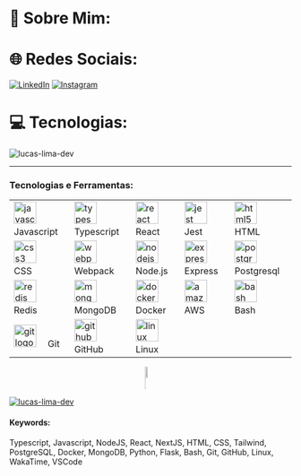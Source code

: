 # 💫 Sobre Mim:

# 🌐 Redes Sociais:
[![LinkedIn](https://img.shields.io/badge/LinkedIn-0077B5?style=for-the-badge&logo=linkedin&logoColor=white)](https://linkedin.com/in/https://www.linkedin.com/in/lucas-lima-developer/) [![Instagram](https://img.shields.io/badge/Instagram-E4405F?style=for-the-badge&logo=instagram&logoColor=white)](https://www.instagram.com/lucassarmento.oficial/) 

# 💻 Tecnologias:

<!-- VISITAS AO PERFIL -->
<p align="left"> <img src="https://komarev.com/ghpvc/?username=lucas-lima-dev&label=Contagem%20de Visualizações&color=0e75b6&style=flat" alt="lucas-lima-dev" /> </p>

---
<!-- LINGUAGENS E FERRAMENTAS -->
<h3 align="left">Tecnologias e Ferramentas:</h3>

  <table>
    <tbody>
      <tr>
        <td><img src="https://cdn.jsdelivr.net/gh/devicons/devicon/icons/javascript/javascript-original.svg" height="40" alt="javascript logo"  />
  <img width="12" /> Javascript</td>
        <td><img src="https://cdn.jsdelivr.net/gh/devicons/devicon/icons/typescript/typescript-original.svg" height="40" alt="typescript logo"  />
  <img width="12" /> Typescript</td>
        <td><img src="https://cdn.jsdelivr.net/gh/devicons/devicon/icons/react/react-original.svg" height="40" alt="react logo"  />
  <img width="12" /> React</td>
        <td><img src="https://cdn.jsdelivr.net/gh/devicons/devicon/icons/jest/jest-plain.svg" height="40" alt="jest logo"  />
  <img width="12" /> Jest</td>
        <td><img src="https://cdn.jsdelivr.net/gh/devicons/devicon/icons/html5/html5-original.svg" height="40" alt="html5 logo"  />
  <img width="12" /> HTML</td>
      </tr>      
      <tr>
        <td>
          <img src="https://cdn.jsdelivr.net/gh/devicons/devicon/icons/css3/css3-original.svg" height="40" alt="css3 logo"  />
  <img width="12" /> CSS
        </td>
        <td>
          <img src="https://cdn.jsdelivr.net/gh/devicons/devicon/icons/webpack/webpack-original.svg" height="40" alt="webpack logo"  />
  <img width="12" /> Webpack
        </td>
        <td>
          <img src="https://cdn.jsdelivr.net/gh/devicons/devicon/icons/nodejs/nodejs-original.svg" height="40" alt="nodejs logo"  />
  <img width="12" /> Node.js
        </td>
        <td>
          <img src="https://skillicons.dev/icons?i=express" height="40" alt="express logo"  />
  <img width="12" /> Express
        </td>
        <td>
          <img src="https://cdn.jsdelivr.net/gh/devicons/devicon/icons/postgresql/postgresql-original.svg" height="40" alt="postgresql logo"  />
  <img width="12" /> Postgresql
        </td>
      </tr>
      <tr>
        <td>
          <img src="https://cdn.jsdelivr.net/gh/devicons/devicon/icons/redis/redis-original.svg" height="40" alt="redis logo"  />
  <img width="12" /> Redis
        </td>
        <td>
          <img src="https://cdn.jsdelivr.net/gh/devicons/devicon/icons/mongodb/mongodb-original.svg" height="40" alt="mongodb logo"  />
  <img width="12" /> MongoDB
        </td>
        <td>
          <img src="https://cdn.jsdelivr.net/gh/devicons/devicon/icons/docker/docker-original.svg" height="40" alt="docker logo"  />
  <img width="12" /> Docker
        </td>
        <td>
          <img src="https://cdn.jsdelivr.net/gh/devicons/devicon/icons/amazonwebservices/amazonwebservices-original.svg" height="40" alt="amazonwebservices logo"  />
  <img width="12" /> AWS
        </td>
        <td>
  <img src="https://cdn.simpleicons.org/gnubash/4EAA25" height="40" alt="bash logo"  />
  <img width="12" /> Bash
        </td>
      </tr>
      <tr>
        <td>
          <img src="https://cdn.jsdelivr.net/gh/devicons/devicon/icons/git/git-original.svg" height="40" alt="git logo"  />
  <img width="12" /> Git
        </td>
        <td>
          <img src="https://skillicons.dev/icons?i=github" height="40" alt="github logo"  />
  <img width="12" /> GitHub
</div>
        </td>
        <td>
  <img src="https://skillicons.dev/icons?i=linux" height="40" alt="linux logo"  />
  <img width="12" /> Linux
        </td>
     <!--   <td>
        </td>
        <td>
        </td>
      </tr>
      <tr>
        <td>
        </td>
        <td>
        </td>
        <td>
        </td>
        <td>
        </td>
        <td>
        </td>
      </tr>-->
    </tbody>
  </table>

<!-- STATUS E LINGUAGENS MAIS USADAS -->
<div style="display:grid;align-items:center;justify-content:center">
  <img style="height:100%;width:49%;max-width: 100%" src="https://github-readme-stats.vercel.app/api?username=lucas-lima-dev&theme=gotham&locale=en&count_private=true&show_icons=true&include_all_commits=true"/>
  <img style="height:100%;width:49%;max-width: 10%" src="https://github-readme-stats.vercel.app/api/top-langs/?username=lucas-lima-dev&layout=compact&theme=gotham&langs_count=8"/>
</div>

<!-- TROFEIS GITHUB -->
<p align="left"> <a href="https://github.com/ryo-ma/github-profile-trophy"><img src="https://github-profile-trophy.vercel.app/?username=lucas-lima-dev&theme=dracula&column=7" alt="lucas-lima-dev" /></a> </p>

#### Keywords:
Typescript, Javascript, NodeJS, React, NextJS, HTML, CSS, Tailwind, PostgreSQL, Docker, MongoDB, Python, Flask, Bash, Git, GitHub, Linux, WakaTime, VSCode
<!--
**lucas-lima-dev/lucas-lima-dev** is a ✨ _special_ ✨ repository because its `README.md` (this file) appears on your GitHub profile.

Here are some ideas to get you started:

- 🔭 I’m currently working on ...
- 🌱 I’m currently learning ...
- 👯 I’m looking to collaborate on ...
- 🤔 I’m looking for help with ...
- 💬 Ask me about ...
- 📫 How to reach me: ...
- 😄 Pronouns: ...
- ⚡ Fun fact: ...
-->
